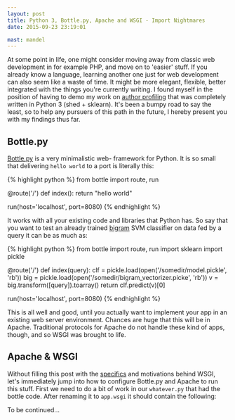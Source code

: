 ```yaml
---
layout: post
title: Python 3, Bottle.py, Apache and WSGI - Import Nightmares
date: 2015-09-23 23:19:01

mast: mandel
---
```


At some point in life, one might consider moving away from classic web
development in for example PHP, and move on to 'easier' stuff. If you already
know a language, learning another one just for web development can also seem
like a waste of time. It might be more elegant, flexible, better integrated
with the things you're currently writing. I found myself in the position of
having to demo my work on [author profiling](https://www.uni-weimar.de/medien/webis/events/pan-15/pan15-web/author-profiling.html)
that was completely written in Python 3 (shed + sklearn). It's been a bumpy
road to say the least, so to help any pursuers of this path in the future, I
hereby present you with my findings thus far.

## Bottle.py

[Bottle.py](http://bottlepy.org/docs/dev/index.html) is a very minimalistic web-
framework for Python. It is so small that delivering `hello world` to a port is
literally this:

{% highlight python %}
from bottle import route, run

@route('/')
def index():
    return "hello world"

run(host='localhost', port=8080)
{% endhighlight %}


It works with all your existing code and libraries that Python has. So say that
you want to test an already trained [bigram](http://scikit-learn.org/stable/modules/feature_extraction.html#common-vectorizer-usage)
SVM classifier on data fed by a query it can be as much as:

{% highlight python %}
from bottle import route, run
import sklearn
import pickle

@route('/<query>')
def index(query):
    clf = pickle.load(open('/somedir/model.pickle', 'rb'))
    big = pickle.load(open('/somedir/bigram_vectorizer.picke', 'rb'))
    v = big.transform([query]).toarray()
    return clf.predict(v)[0]

run(host='localhost', port=8080)
{% endhighlight %}

This is all well and good, until you actually want to implement your app in an
existing web server environment. Chances are huge that this will be in Apache.
Traditional protocols for Apache do not handle these kind of apps, though, and
so WSGI was brought to life.

## Apache & WSGI

Without filling this post with the [specifics](http://www.fullstackpython.com/wsgi-servers.html)
and motivations behind WSGI, let's immediately jump into how to configure
Bottle.py and Apache to run this stuff. First we need to do a bit of work in
our `whatever.py` that had the bottle code. After renaming it to `app.wsgi` it
should contain the following:

To be continued...
